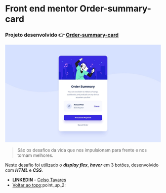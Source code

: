 # Front end mentor Order-summary-card
### Projeto desenvolvido :point_right: [Order-summary-card](https://celsotavares.github.io/Order-summary-card/)
![Arquivo original](design/desktop-design.jpg)
>São os desafios da vida que nos impulsionam para frente e nos tornam melhores.

Neste desafio foi utilizado o ***display flex***, ***hover*** em 3 botões, desenvolvido com ***HTML*** e ***CSS***.

- **LINKEDIN** - [Celso Tavares](https://www.linkedin.com/in/celsotavaresjunior/) 
- [Voltar ao topo]([https://github.com/CelsoTavares](https://github.com/CelsoTavares/Order-summary-card/blob/main/README.md)):point_up_2:


